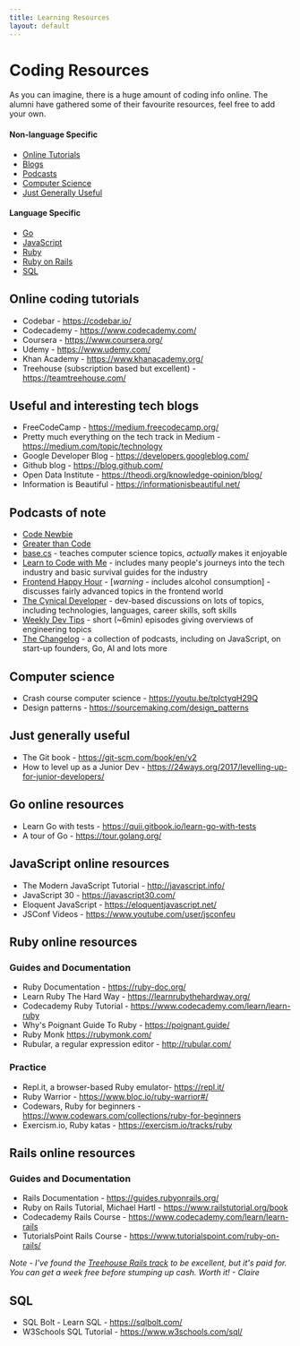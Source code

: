 ```yaml
---
title: Learning Resources
layout: default
---
```


# Coding Resources

As you can imagine, there is a huge amount of coding info online. The alumni have gathered some of their favourite resources, feel free to add your own.

#### Non-language Specific

* [Online Tutorials](#online-coding-tutorials)
* [Blogs](#useful-and-interesting-tech-blogs)
* [Podcasts](#podcasts-of-note)
* [Computer Science](#computer-science)
* [Just Generally Useful](#just-generally-useful)

#### Language Specific
* [Go](#go-online-resources)
* [JavaScript](#javascript-online-resources)
* [Ruby](#ruby-online-resources)
* [Ruby on Rails](#rails-online-resources)
* [SQL](#sql)

## Online coding tutorials

* Codebar - https://codebar.io/
* Codecademy - https://www.codecademy.com/
* Coursera - https://www.coursera.org/
* Udemy - https://www.udemy.com/
* Khan Academy - https://www.khanacademy.org/
* Treehouse (subscription based but excellent) - https://teamtreehouse.com/

## Useful and interesting tech blogs
* FreeCodeCamp - https://medium.freecodecamp.org/
* Pretty much everything on the tech track in Medium - https://medium.com/topic/technology
* Google Developer Blog - https://developers.googleblog.com/
* Github blog - https://blog.github.com/
* Open Data Institute - https://theodi.org/knowledge-opinion/blog/
* Information is Beautiful - https://informationisbeautiful.net/

## Podcasts of note

* [Code Newbie](https://www.codenewbie.org/podcast)
* [Greater than Code](http://www.greaterthancode.com/)
* [base.cs](https://www.codenewbie.org/basecs) - teaches computer science topics, _actually_ makes it enjoyable
* [Learn to Code with Me](https://learntocodewith.me/podcast/) - includes many people's journeys into the tech industry and basic survival guides for the industry
* [Frontend Happy Hour](https://frontendhappyhour.com/) - [*warning* - includes alcohol consumption] - discusses fairly advanced topics in the frontend world
* [The Cynical Developer](https://cynicaldeveloper.com/) - dev-based discussions on lots of topics, including technologies, languages, career skills, soft skills
* [Weekly Dev Tips](http://www.weeklydevtips.com/) - short (~6min) episodes giving overviews of engineering topics
* [The Changelog](https://changelog.com/podcasts) - a collection of podcasts, including on JavaScript, on start-up founders, Go, AI and lots more

## Computer science
* Crash course computer science - https://youtu.be/tpIctyqH29Q
* Design patterns - https://sourcemaking.com/design_patterns

## Just generally useful

* The Git book - https://git-scm.com/book/en/v2
* How to level up as a Junior Dev - https://24ways.org/2017/levelling-up-for-junior-developers/

## Go online resources

* Learn Go with tests - https://quii.gitbook.io/learn-go-with-tests
* A tour of Go - https://tour.golang.org/

## JavaScript online resources

* The Modern JavaScript Tutorial - http://javascript.info/
* JavaScript 30 - https://javascript30.com/
* Eloquent JavaScript - https://eloquentjavascript.net/
* JSConf Videos - https://www.youtube.com/user/jsconfeu

## Ruby online resources

### Guides and Documentation

* Ruby Documentation - https://ruby-doc.org/
* Learn Ruby The Hard Way - https://learnrubythehardway.org/
* Codecademy Ruby Tutorial - https://www.codecademy.com/learn/learn-ruby
* Why's Poignant Guide To Ruby - https://poignant.guide/
* Ruby Monk https://rubymonk.com/
* Rubular, a regular expression editor - http://rubular.com/


### Practice

* Repl.it, a browser-based Ruby emulator- https://repl.it/
* Ruby Warrior - https://www.bloc.io/ruby-warrior#/
* Codewars, Ruby for beginners - https://www.codewars.com/collections/ruby-for-beginners
* Exercism.io, Ruby katas - https://exercism.io/tracks/ruby

## Rails online resources

### Guides and Documentation

* Rails Documentation - https://guides.rubyonrails.org/
* Ruby on Rails Tutorial, Michael Hartl - https://www.railstutorial.org/book
* Codecademy Rails Course - https://www.codecademy.com/learn/learn-rails
* TutorialsPoint Rails Course - https://www.tutorialspoint.com/ruby-on-rails/

*Note - I've found the [Treehouse Rails track](https://teamtreehouse.com/tracks/rails-development) to be excellent, but it's paid for. You can get a week free before stumping up cash. Worth it! - Claire*

## SQL

* SQL Bolt - Learn SQL - https://sqlbolt.com/
* W3Schools SQL Tutorial - https://www.w3schools.com/sql/

